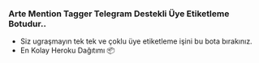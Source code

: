 ### Arte Mention Tagger Telegram Destekli Üye Etiketleme Botudur.. 

- Siz ugraşmayın tek tek ve çoklu üye etiketleme işini bu bota bırakınız. 
- En Kolay Heroku Dağıtımı 📦


